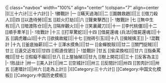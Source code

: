 {| class="navbox" width="100%" align="center"
!colspan="7" align=center |[[三十六计|三十六計]]
|-
!勝戰計
|一 [[瞞天過海]]||二 [[圍魏救趙]]||三 [[借刀殺人]]||四 [[以逸待勞]]||五 [[趁火打劫]]||六 [[聲東擊西]]
|-
!敵戰計
|七 [[無中生有]]||八 [[暗渡陈仓]]||九 [[隔岸觀火]]||十 [[笑裏藏刀]]||十一 [[李代桃僵]]||十二 [[順手牽羊]]
|-
!攻戰計
|十三 [[打草驚蛇]]||十四 [[借屍還魂 (兵法)|借屍還魂]]||十五 [[調虎離山]]||十六 [[欲擒故縱]]||十七 [[抛砖引玉]]||十八 [[擒賊擒王]]
|-
!混戰計
|十九 [[釜底抽薪]]||二十 [[渾水摸魚]]||廿一 [[金蟬脫殼]]||廿二 [[關門捉賊]]||廿三 [[遠交近攻]]||廿四 [[假道伐虢]]
|-
!並戰計
|廿五 [[偷梁換柱]]||廿六 [[指桑罵槐]]||廿七 [[假癡不癲]]||廿八 [[上屋抽梯]]||廿九 [[樹上開花]]||三十 [[反客為主]]
|-
!败战计
|卅一 [[美人計]]||卅二 [[空城計]]||卅三 [[反間計]]||卅四 [[苦肉計]]||卅五 [[連環計]]||卅六 [[走為上計]]
|}<includeonly>[[Category:三十六计]]</includeonly><noinclude>
[[Category:中国文化模板]]
[[Category:中国历史模板]]
</noinclude>